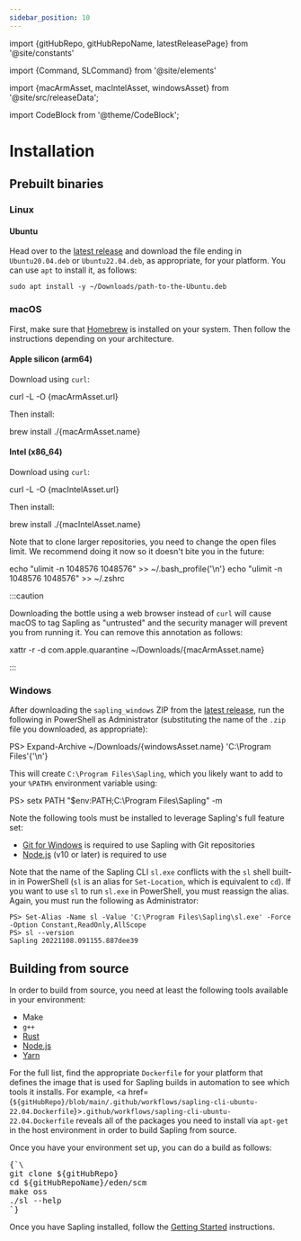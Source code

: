 ```yaml
---
sidebar_position: 10
---
```


import {gitHubRepo, gitHubRepoName, latestReleasePage} from '@site/constants'

import {Command, SLCommand} from '@site/elements'

import {macArmAsset, macIntelAsset, windowsAsset} from '@site/src/releaseData';

import CodeBlock from '@theme/CodeBlock';

# Installation

## Prebuilt binaries

### Linux

#### Ubuntu

<p>Head over to the <a href={latestReleasePage}>latest release</a> and download the file ending in <code>Ubuntu20.04.deb</code> or <code>Ubuntu22.04.deb</code>, as appropriate, for your platform. You can use <code>apt</code> to install it, as follows:</p>

```
sudo apt install -y ~/Downloads/path-to-the-Ubuntu.deb
```

### macOS

First, make sure that [Homebrew](https://brew.sh/) is installed on your system. Then follow the instructions depending on your architecture.

#### Apple silicon (arm64)

Download using `curl`:

<CodeBlock>
curl -L -O {macArmAsset.url}
</CodeBlock>

Then install:

<CodeBlock>
brew install ./{macArmAsset.name}
</CodeBlock>

#### Intel (x86_64)

Download using `curl`:

<CodeBlock>
curl -L -O {macIntelAsset.url}
</CodeBlock>

Then install:

<CodeBlock>
brew install ./{macIntelAsset.name}
</CodeBlock>

Note that to clone larger repositories, you need to change the open files limit. We recommend doing it now so it doesn't bite you in the future:

<CodeBlock>
echo "ulimit -n 1048576 1048576" >> ~/.bash_profile{'\n'}
echo "ulimit -n 1048576 1048576" >> ~/.zshrc
</CodeBlock>

:::caution

Downloading the bottle using a web browser instead of `curl` will cause macOS to tag Sapling as "untrusted" and the security manager will prevent you from running it. You can remove this annotation as follows:

<CodeBlock>
xattr -r -d com.apple.quarantine ~/Downloads/{macArmAsset.name}
</CodeBlock>

:::

### Windows

After downloading the `sapling_windows` ZIP from the <a href={latestReleasePage}>latest release</a>, run the following in PowerShell as Administrator (substituting the name of the `.zip` file you downloaded, as appropriate):

<CodeBlock>
PS> Expand-Archive ~/Downloads/{windowsAsset.name} 'C:\Program Files'{'\n'}
</CodeBlock>

This will create `C:\Program Files\Sapling`, which you likely want to add to your `%PATH%` environment variable using:

<CodeBlock>
PS> setx PATH "$env:PATH;C:\Program Files\Sapling" -m
</CodeBlock>

Note the following tools must be installed to leverage Sapling's full feature set:

- [Git for Windows](https://git-scm.com/download/win) is required to use Sapling with Git repositories
- [Node.js](https://nodejs.org/en/download/) (v10 or later) is required to use <SLCommand name="web" />

Note that the name of the Sapling CLI `sl.exe` conflicts with the `sl` shell built-in in PowerShell (`sl` is an alias for `Set-Location`, which is equivalent to `cd`). If you want to use `sl` to run `sl.exe` in PowerShell, you must reassign the alias. Again, you must run the following as Administrator:

```
PS> Set-Alias -Name sl -Value 'C:\Program Files\Sapling\sl.exe' -Force -Option Constant,ReadOnly,AllScope
PS> sl --version
Sapling 20221108.091155.887dee39
```

## Building from source

In order to build from source, you need at least the following tools available in your environment:

- Make
- `g++`
- [Rust](https://www.rust-lang.org/tools/install)
- [Node.js](https://nodejs.org)
- [Yarn](https://yarnpkg.com/getting-started/install)

For the full list, find the appropriate `Dockerfile` for your platform that defines the image that is used for Sapling builds in automation to see which tools it installs. For example, <a href={`${gitHubRepo}/blob/main/.github/workflows/sapling-cli-ubuntu-22.04.Dockerfile`}><code>.github/workflows/sapling-cli-ubuntu-22.04.Dockerfile</code></a> reveals all of the packages you need to install via `apt-get` in the host environment in order to build Sapling from source.

Once you have your environment set up, you can do a build as follows:

<pre>{`\
git clone ${gitHubRepo}
cd ${gitHubRepoName}/eden/scm
make oss
./sl --help
`}
</pre>

Once you have Sapling installed, follow the [Getting Started](./getting-started.md) instructions.

